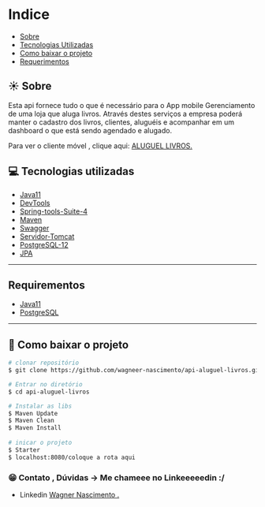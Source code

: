 # Indice

- [Sobre](#-sobre)
- [Tecnologias Utilizadas](#-tecnologias-utilizadas)
- [Como baixar o projeto](#-como-baixar-o-projeto)
- [Requerimentos](#requerimentos)


## ☀️ Sobre

Esta api fornece tudo o que é necessário para
o App mobile Gerenciamento de uma loja que aluga livros. Através destes serviços a empresa poderá manter o cadastro dos livros, clientes, aluguéis e acompanhar em um dashboard o que está sendo agendado e alugado.

Para ver o cliente móvel , clique aqui: [ALUGUEL LIVROS.](https://github.com/wagneer-nascimento/aluguel-livros.git)
 
 
## 💻 Tecnologias utilizadas

- [Java11](https://www.oracle.com/br/java/technologies/javase-jdk11-downloads.html)
- [DevTools](https://developers.google.com/web/tools/chrome-devtools)
- [Spring-tools-Suite-4](https://spring.io/tools) 
- [Maven](https://maven.apache.org/)
- [Swagger](https://swagger.io/)
- [Servidor-Tomcat](http://tomcat.apache.org/)
- [PostgreSQL-12](https://www.postgresql.org/)
- [JPA](https://www.postgresql.org/)
 
 ---
 ## Requirementos
- [Java11](https://nodejs.org/en/) 
- [PostgreSQL](https://www.postgresql.org/)
 ---
 ## 📁 Como baixar o projeto

```bash
# clonar repositório
$ git clone https://github.com/wagneer-nascimento/api-aluguel-livros.git

# Entrar no diretório
$ cd api-aluguel-livros

# Instalar as libs
$ Maven Update
$ Maven Clean
$ Maven Install
 
# inicar o projeto
$ Starter
$ localhost:8080/coloque a rota aqui


```
### 😁  Contato , Dúvidas -> Me chameee no Linkeeeeedin :/
- Linkedin [Wagner Nascimento .](https://www.linkedin.com/in/wagner-nascimento-8824b717b/)